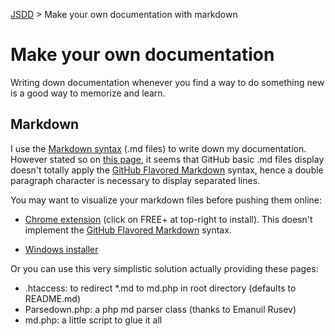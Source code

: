 [JSDD](../README.md) &gt; Make your own documentation with markdown

# Make your own documentation

Writing down documentation whenever you find a way to do something new is a good way to memorize and learn.

## Markdown

I use the [Markdown syntax](http://daringfireball.net/projects/markdown/syntax) (.md files) to write down my documentation.
However stated so on [this page](https://help.github.com/articles/github-flavored-markdown), it seems that GitHub basic .md files display doesn't totally apply the [GitHub Flavored Markdown](http://github.github.com/github-flavored-markdown/) syntax, hence a double paragraph character is necessary to display separated lines.

You may want to visualize your markdown files before pushing them online:

- [Chrome extension](https://chrome.google.com/webstore/detail/markdown-preview/jmchmkecamhbiokiopfpnfgbidieafmd?hl=en) (click on FREE+ at top-right to install). This doesn't implement the [GitHub Flavored Markdown](http://github.github.com/github-flavored-markdown/) syntax.

- [Windows installer](https://bitbucket.org/wcoenen/downmarker/downloads)

Or you can use this very simplistic solution actually providing these pages:

- .htaccess: to redirect *.md to md.php in root directory (defaults to README.md)
- Parsedown.php: a php md parser class (thanks to Emanuil Rusev)
- md.php: a little script to glue it all
